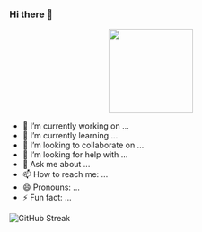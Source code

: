 ### Hi there 👋

<div align="center">
  <img height="150" src="[https://lottie.host/4adcbc04-8d0a-4b8f-9d24-c271d83f3fbb/O3LGoVXpwH.json](https://lottie.host/?file=4adcbc04-8d0a-4b8f-9d24-c271d83f3fbb/O3LGoVXpwH.json)"  />
</div>

- 🔭 I’m currently working on ...
- 🌱 I’m currently learning ...
- 👯 I’m looking to collaborate on ...
- 🤔 I’m looking for help with ...
- 💬 Ask me about ...
- 📫 How to reach me: ...
- 😄 Pronouns: ...
- ⚡ Fun fact: ...

<img src="https://github-readme-streak-stats.herokuapp.com?user=nargis21&theme=highcontrast&date_format=M%20j%5B%2C%20Y%5D&card_width=502&type=png&border=F0FA05&stroke=F0FA05&ring=F0FA05&fire=F0FA05&currStreakLabel=F0FA05&sideLabels=F0FA05" alt="GitHub Streak" />
